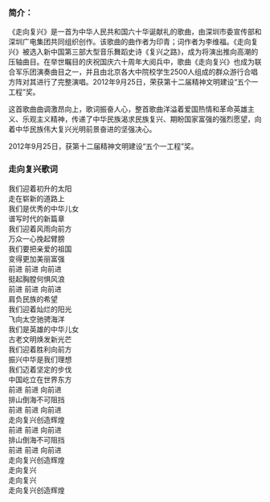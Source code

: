 

### 简介：

《走向复兴》是一首为中华人民共和国六十华诞献礼的歌曲，由深圳市委宣传部和深圳广电集团共同组织创作。该歌曲的曲作者为印青；词作者为李维福。《走向复兴》被选入新中国第三部大型音乐舞蹈史诗《复兴之路》，成为将演出推向高潮的压轴曲目。在举世瞩目的庆祝国庆六十周年大阅兵中，歌曲《走向复兴》也成为联合军乐团演奏曲目之一，并且由北京各大中院校学生2500人组成的群众游行合唱方阵对其进行了完整演唱。2012年9月25日，荣获第十二届精神文明建设“五个一工程”奖。

这首歌曲曲调激昂向上，歌词振奋人心，整首歌曲洋溢着爱国热情和革命英雄主义、乐观主义精神，传递了中华民族渴求民族复兴、期盼国家富强的强烈愿望，向着中华民族伟大复兴光明前景奋进的坚强决心。

2012年9月25日，获第十二届精神文明建设“五个一工程”奖。  

### 走向复兴歌词

我们迎着初升的太阳  
走在崭新的道路上  
我们是优秀的中华儿女  
谱写时代的新篇章  
我们迎着风雨向前方  
万众一心挽起臂膀  
我们要把亲爱的祖国  
变得更加美丽富强  
前进 前进 向前进  
挺起胸膛何惧风浪  
前进 前进 向前进  
肩负民族的希望  
我们迎着灿烂的阳光  
飞向太空驰骋海洋  
我们是英雄的中华儿女  
古老文明焕发新光芒  
我们迎着胜利向前方  
振兴中华是我们理想  
我们迈着坚定的步伐  
中国屹立在世界东方  
前进 前进 向前进  
排山倒海不可阻挡  
前进 前进 向前进  
走向复兴创造辉煌  
前进 前进 向前进  
排山倒海不可阻挡  
前进 前进 向前进  
走向复兴创造辉煌  
走向复兴  
走向复兴  
走向复兴创造辉煌

